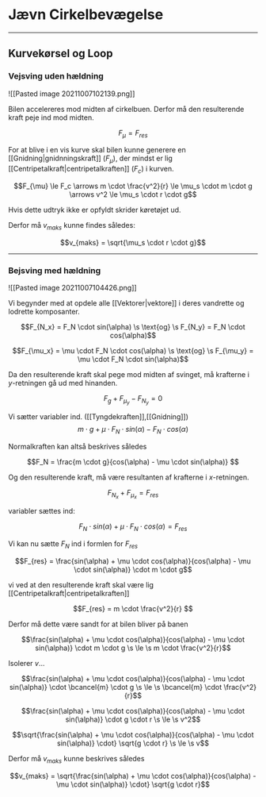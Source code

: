 # Jævn Cirkelbevægelse

---

## Kurvekørsel og Loop

### Vejsving uden hældning
![[Pasted image 20211007102139.png]]

Bilen accelereres mod midten af cirkelbuen. Derfor må den resulterende kraft peje ind mod midten.

$$F_\mu = F_{res}$$

For at blive i en vis kurve skal bilen kunne generere en [[Gnidning|gnidnningskraft]] ($F_{\mu}$), der mindst er lig [[Centripetalkraft|centripetalkraften]] ($F_c$) i kurven.

$$F_{\mu} \le F_c \arrows m \cdot  \frac{v^2}{r} \le \mu_s \cdot m \cdot g \arrows v^2 \le \mu_s \cdot r \cdot g$$

Hvis dette udtryk ikke er opfyldt skrider køretøjet ud.

Derfor må $v_{maks}$ kunne findes således:

$$v_{maks} = \sqrt{\mu_s \cdot r \cdot g}$$

---
### Bejsving med hældning
![[Pasted image 20211007104426.png]]

Vi begynder med at opdele alle [[Vektorer|vektore]] i deres vandrette og lodrette komposanter.

$$F_{N_x} = F_N \cdot sin(\alpha) \s \text{og} \s F_{N_y} = F_N \cdot cos(\alpha)$$

$$F_{\mu_x} = \mu \cdot F_N \cdot cos(\alpha) \s \text{og} \s F_{\mu_y} = \mu \cdot F_N \cdot sin(\alpha)$$

Da den resulterende kraft skal pege mod midten af svinget, må krafterne i $y$-retningen gå ud med hinanden.

$$F_g + F_{\mu_y} - F_{N_y} = 0$$

Vi sætter variabler ind. ([[Tyngdekraften]],[[Gnidning]])
$$m \cdot g + \mu \cdot F_N \cdot sin(\alpha) - F_N \cdot cos(\alpha)$$

Normalkraften kan altså beskrives således 

$$F_N =  \frac{m \cdot g}{cos(\alpha) - \mu \cdot sin(\alpha)} $$

Og den resulterende kraft, må være resultanten af krafterne i $x$-retningen.

$$F_{N_x} + F_{\mu_x} = F_{res}$$

variabler sættes ind: 

$$F_N \cdot sin(\alpha) + \mu \cdot F_N \cdot cos(\alpha) = F_{res}$$

Vi kan nu sætte $F_N$ ind i formlen for $F_{res}$

$$F_{res} =  \frac{sin(\alpha) + \mu \cdot cos(\alpha)}{cos(\alpha) - \mu \cdot sin(\alpha)} \cdot m \cdot g$$

vi ved at den resulterende kraft skal være lig [[Centripetalkraft|centripetalkraften]]

$$F_{res} = m \cdot  \frac{v^2}{r} $$

Derfor må dette være sandt for at bilen bliver på banen

$$\frac{sin(\alpha) + \mu \cdot cos(\alpha)}{cos(\alpha) - \mu \cdot sin(\alpha)} \cdot m \cdot g \s \le \s m \cdot  \frac{v^2}{r}$$
 
 Isolerer $v$...
 
 $$\frac{sin(\alpha) + \mu \cdot cos(\alpha)}{cos(\alpha) - \mu \cdot sin(\alpha)} \cdot \bcancel{m} \cdot g \s \le \s \bcancel{m} \cdot  \frac{v^2}{r}$$
 
 $$\frac{sin(\alpha) + \mu \cdot cos(\alpha)}{cos(\alpha) - \mu \cdot sin(\alpha)} \cdot g \cdot r \s \le \s v^2$$
 
  $$\sqrt{\frac{sin(\alpha) + \mu \cdot cos(\alpha)}{cos(\alpha) - \mu \cdot sin(\alpha)} \cdot} \sqrt{g \cdot r} \s \le \s v$$
  
  Derfor må $v_{maks}$ kunne beskrives således

$$v_{maks} = \sqrt{\frac{sin(\alpha) + \mu \cdot cos(\alpha)}{cos(\alpha) - \mu \cdot sin(\alpha)} \cdot} \sqrt{g \cdot r}$$